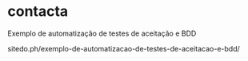 contacta
========

Exemplo de automatização de testes de aceitação e BDD

sitedo.ph/exemplo-de-automatizacao-de-testes-de-aceitacao-e-bdd/
